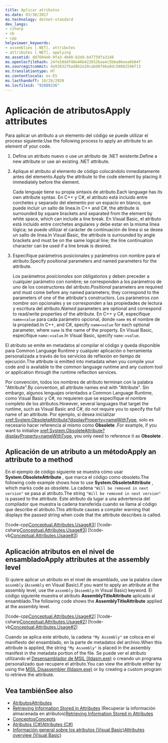 ```yaml
---
title: Aplicar atributos
ms.date: 03/30/2017
ms.technology: dotnet-standard
dev_langs:
- csharp
- vb
- cpp
helpviewer_keywords:
- assemblies [.NET], attributes
- attributes [.NET], applying
ms.assetid: dd7604eb-9fa3-4b60-b2dd-b47739fa3148
ms.openlocfilehash: 24fe58ddf48e40b422652baa4c5bba86eea6b84f
ms.sourcegitcommit: 4a938327bad8b2e20cabd0f46a9dc50882596f13
ms.translationtype: HT
ms.contentlocale: es-ES
ms.lasthandoff: 10/28/2020
ms.locfileid: "92889236"
---
```

# <a name="apply-attributes"></a><span data-ttu-id="246a8-102">Aplicación de atributos</span><span class="sxs-lookup"><span data-stu-id="246a8-102">Apply attributes</span></span>

<span data-ttu-id="246a8-103">Para aplicar un atributo a un elemento del código se puede utilizar el proceso siguiente:</span><span class="sxs-lookup"><span data-stu-id="246a8-103">Use the following process to apply an attribute to an element of your code.</span></span>

1. <span data-ttu-id="246a8-104">Defina un atributo nuevo o use un atributo de .NET existente.</span><span class="sxs-lookup"><span data-stu-id="246a8-104">Define a new attribute or use an existing .NET attribute.</span></span>

2. <span data-ttu-id="246a8-105">Aplique el atributo al elemento de código colocándolo inmediatamente antes del elemento.</span><span class="sxs-lookup"><span data-stu-id="246a8-105">Apply the attribute to the code element by placing it immediately before the element.</span></span>

     <span data-ttu-id="246a8-106">Cada lenguaje tiene su propia sintaxis de atributo.</span><span class="sxs-lookup"><span data-stu-id="246a8-106">Each language has its own attribute syntax.</span></span> <span data-ttu-id="246a8-107">En C++ y C#, el atributo está incluido entre corchetes y separado del elemento por un espacio en blanco, que puede incluir un salto de línea.</span><span class="sxs-lookup"><span data-stu-id="246a8-107">In C++ and C#, the attribute is surrounded by square brackets and separated from the element by white space, which can include a line break.</span></span> <span data-ttu-id="246a8-108">En Visual Basic, el atributo está incluido entre corchetes angulares y debe estar en la misma línea lógica; se puede utilizar el carácter de continuación de línea si se desea un salto de línea.</span><span class="sxs-lookup"><span data-stu-id="246a8-108">In Visual Basic, the attribute is surrounded by angle brackets and must be on the same logical line; the line continuation character can be used if a line break is desired.</span></span>

3. <span data-ttu-id="246a8-109">Especifique parámetros posicionales y parámetros con nombre para el atributo.</span><span class="sxs-lookup"><span data-stu-id="246a8-109">Specify positional parameters and named parameters for the attribute.</span></span>

     <span data-ttu-id="246a8-110">Los parámetros *posicionales* son obligatorios y deben preceder a cualquier parámetro con nombre; se corresponden a los parámetros de uno de los constructores del atributo.</span><span class="sxs-lookup"><span data-stu-id="246a8-110">*Positional* parameters are required and must come before any named parameters; they correspond to the parameters of one of the attribute's constructors.</span></span> <span data-ttu-id="246a8-111">Los parámetros *con nombre* son opcionales y se corresponden a las propiedades de lectura y escritura del atributo.</span><span class="sxs-lookup"><span data-stu-id="246a8-111">*Named* parameters are optional and correspond to read/write properties of the attribute.</span></span> <span data-ttu-id="246a8-112">En C++ y C#, especifique `name=value` para cada parámetro opcional, donde `name` es el nombre de la propiedad.</span><span class="sxs-lookup"><span data-stu-id="246a8-112">In C++, and C#, specify `name=value` for each optional parameter, where `name` is the name of the property.</span></span> <span data-ttu-id="246a8-113">En Visual Basic, especifique `name:=value`.</span><span class="sxs-lookup"><span data-stu-id="246a8-113">In Visual Basic, specify `name:=value`.</span></span>

 <span data-ttu-id="246a8-114">El atributo se emite en metadatos al compilar el código y queda disponible para Common Language Runtime y cualquier aplicación o herramienta personalizada a través de los servicios de reflexión en tiempo de ejecución.</span><span class="sxs-lookup"><span data-stu-id="246a8-114">The attribute is emitted into metadata when you compile your code and is available to the common language runtime and any custom tool or application through the runtime reflection services.</span></span>

 <span data-ttu-id="246a8-115">Por convención, todos los nombres de atributo terminan con la palabra "Attribute".</span><span class="sxs-lookup"><span data-stu-id="246a8-115">By convention, all attribute names end with "Attribute".</span></span> <span data-ttu-id="246a8-116">Sin embargo, algunos lenguajes orientados a Common Language Runtime, como Visual Basic y C#, no requieren que se especifique el nombre completo de los atributos.</span><span class="sxs-lookup"><span data-stu-id="246a8-116">However, several languages that target the runtime, such as Visual Basic and C#, do not require you to specify the full name of an attribute.</span></span> <span data-ttu-id="246a8-117">Por ejemplo, si desea inicializar <xref:System.ObsoleteAttribute?displayProperty=nameWithType>, solo es necesario hacer referencia al mismo como **Obsolete** .</span><span class="sxs-lookup"><span data-stu-id="246a8-117">For example, if you want to initialize <xref:System.ObsoleteAttribute?displayProperty=nameWithType>, you only need to reference it as **Obsolete** .</span></span>

## <a name="apply-an-attribute-to-a-method"></a><span data-ttu-id="246a8-118">Aplicación de un atributo a un método</span><span class="sxs-lookup"><span data-stu-id="246a8-118">Apply an attribute to a method</span></span>

 <span data-ttu-id="246a8-119">En el ejemplo de código siguiente se muestra cómo usar **System.ObsoleteAttribute** , que marca el código como obsoleto.</span><span class="sxs-lookup"><span data-stu-id="246a8-119">The following code example shows how to use **System.ObsoleteAttribute** , which marks code as obsolete.</span></span> <span data-ttu-id="246a8-120">La cadena `"Will be removed in next version"` se pasa al atributo.</span><span class="sxs-lookup"><span data-stu-id="246a8-120">The string `"Will be removed in next version"` is passed to the attribute.</span></span> <span data-ttu-id="246a8-121">Este atributo da lugar a una advertencia del compilador que muestra la cadena transferida cuando se llama al código que describe el atributo.</span><span class="sxs-lookup"><span data-stu-id="246a8-121">This attribute causes a compiler warning that displays the passed string when code that the attribute describes is called.</span></span>

 [!code-cpp[Conceptual.Attributes.Usage#3](../../../samples/snippets/cpp/VS_Snippets_CLR/conceptual.attributes.usage/cpp/source1.cpp#3)]
 [!code-csharp[Conceptual.Attributes.Usage#3](../../../samples/snippets/csharp/VS_Snippets_CLR/conceptual.attributes.usage/cs/source1.cs#3)]
 [!code-vb[Conceptual.Attributes.Usage#3](../../../samples/snippets/visualbasic/VS_Snippets_CLR/conceptual.attributes.usage/vb/source1.vb#3)]

## <a name="apply-attributes-at-the-assembly-level"></a><span data-ttu-id="246a8-122">Aplicación atributos en el nivel de ensamblado</span><span class="sxs-lookup"><span data-stu-id="246a8-122">Apply attributes at the assembly level</span></span>

 <span data-ttu-id="246a8-123">Si quiere aplicar un atributo en el nivel de ensamblado, use la palabra clave `assembly` (`Assembly` en Visual Basic).</span><span class="sxs-lookup"><span data-stu-id="246a8-123">If you want to apply an attribute at the assembly level, use the `assembly` (`Assembly` in Visual Basic) keyword.</span></span> <span data-ttu-id="246a8-124">El código siguiente muestra el atributo **AssemblyTitleAttribute** aplicado al ensamblado.</span><span class="sxs-lookup"><span data-stu-id="246a8-124">The following code shows the **AssemblyTitleAttribute** applied at the assembly level.</span></span>

 [!code-cpp[Conceptual.Attributes.Usage#2](../../../samples/snippets/cpp/VS_Snippets_CLR/conceptual.attributes.usage/cpp/source1.cpp#2)]
 [!code-csharp[Conceptual.Attributes.Usage#2](../../../samples/snippets/csharp/VS_Snippets_CLR/conceptual.attributes.usage/cs/source1.cs#2)]
 [!code-vb[Conceptual.Attributes.Usage#2](../../../samples/snippets/visualbasic/VS_Snippets_CLR/conceptual.attributes.usage/vb/source1.vb#2)]

 <span data-ttu-id="246a8-125">Cuando se aplica este atributo, la cadena `"My Assembly"` se coloca en el manifiesto del ensamblado, en la parte de metadatos del archivo.</span><span class="sxs-lookup"><span data-stu-id="246a8-125">When this attribute is applied, the string `"My Assembly"` is placed in the assembly manifest in the metadata portion of the file.</span></span> <span data-ttu-id="246a8-126">Se puede ver el atributo utilizando el [Desensamblador de MSIL (Ildasm.exe)](../../framework/tools/ildasm-exe-il-disassembler.md) o creando un programa personalizado que recupere el atributo.</span><span class="sxs-lookup"><span data-stu-id="246a8-126">You can view the attribute either by using the [MSIL Disassembler (Ildasm.exe)](../../framework/tools/ildasm-exe-il-disassembler.md) or by creating a custom program to retrieve the attribute.</span></span>

## <a name="see-also"></a><span data-ttu-id="246a8-127">Vea también</span><span class="sxs-lookup"><span data-stu-id="246a8-127">See also</span></span>

- [<span data-ttu-id="246a8-128">Atributos</span><span class="sxs-lookup"><span data-stu-id="246a8-128">Attributes</span></span>](index.md)
- <span data-ttu-id="246a8-129">[Retrieving Information Stored in Attributes](retrieving-information-stored-in-attributes.md) (Recuperar la información almacenada en atributos)</span><span class="sxs-lookup"><span data-stu-id="246a8-129">[Retrieving Information Stored in Attributes](retrieving-information-stored-in-attributes.md)</span></span>
- [<span data-ttu-id="246a8-130">Conceptos</span><span class="sxs-lookup"><span data-stu-id="246a8-130">Concepts</span></span>](/cpp/windows/attributed-programming-concepts)
- [<span data-ttu-id="246a8-131">Atributos (C#)</span><span class="sxs-lookup"><span data-stu-id="246a8-131">Attributes (C#)</span></span>](../../csharp/programming-guide/concepts/attributes/index.md)
- [<span data-ttu-id="246a8-132">Información general sobre los atributos (Visual Basic)</span><span class="sxs-lookup"><span data-stu-id="246a8-132">Attributes overview (Visual Basic)</span></span>](../../visual-basic/programming-guide/concepts/attributes/index.md)
